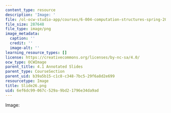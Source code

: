 ```yaml
---
content_type: resource
description: 'Image: '
file: /ol-ocw-studio-app/courses/6-004-computation-structures-spring-2017/6ef6dc99067c529a9bd21796e34da9ad_Slide26.png
file_size: 287648
file_type: image/png
image_metadata:
  caption: ''
  credit: ''
  image-alt: ''
learning_resource_types: []
license: https://creativecommons.org/licenses/by-nc-sa/4.0/
ocw_type: OCWImage
parent_title: 4.1 Annotated Slides
parent_type: CourseSection
parent_uid: b39a5b15-c1c8-c348-7bc5-29f6a8d2e699
resourcetype: Image
title: Slide26.png
uid: 6ef6dc99-067c-529a-9bd2-1796e34da9ad
---
```

Image: 